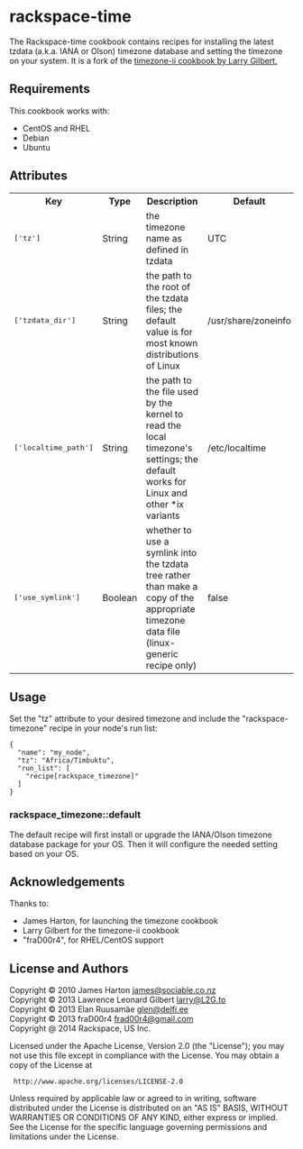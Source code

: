 rackspace-time
===========

The Rackspace-time cookbook contains recipes for installing the latest tzdata
(a.k.a. IANA or Olson) timezone database and setting the timezone on your
system.  It is a fork of the [timezone-ii cookbook by Larry
Gilbert.](https://github.com/L2G/timezone-ii)

Requirements
------------

This cookbook works with:

* CentOS and RHEL
* Debian
* Ubuntu


Attributes
----------

<table>
  <tr>
    <th>Key</th>
    <th>Type</th>
    <th>Description</th>
    <th>Default</th>
  </tr>
  <tr>
    <td><tt>['tz']</tt></td>
    <td>String</td>
    <td>the timezone name as defined in tzdata</td>
    <td>UTC</td>
  </tr>
  <tr>
    <td><tt>['tzdata_dir']</tt></td>
    <td>String</td>
    <td>the path to the root of the tzdata files; the default value is for
    most known distributions of Linux</td>
    <td>/usr/share/zoneinfo</td>
  </tr>
  <tr>
    <td><tt>['localtime_path']</tt></td>
    <td>String</td>
    <td>the path to the file used by the kernel to read the local timezone's
    settings; the default works for Linux and other *ix variants</td>
    <td>/etc/localtime</td>
  </tr>
  <tr>
    <td><tt>['use_symlink']</tt></td>
    <td>Boolean</td>
    <td>whether to use a symlink into the tzdata tree rather than make a copy
    of the appropriate timezone data file (linux-generic recipe only)</td>
    <td>false</td>
  </tr>
</table>

Usage
-----

Set the "tz" attribute to your desired timezone and include the "rackspace-timezone"
recipe in your node's run list:

    {
      "name": "my_node",
      "tz": "Africa/Timbuktu",
      "run_list": [
        "recipe[rackspace_timezone]"
      ]
    }

### rackspace_timezone::default

The default recipe will first install or upgrade the IANA/Olson
timezone database package for your OS. Then it will configure the needed 
setting based on your OS.


Acknowledgements
----------------

Thanks to:

* James Harton, for launching the timezone cookbook
* Larry Gilbert for the timezone-ii cookbook
* "fraD00r4", for RHEL/CentOS support


License and Authors
-------------------

Copyright © 2010 James Harton <james@sociable.co.nz>             
Copyright © 2013 Lawrence Leonard Gilbert <larry@L2G.to>         
Copyright © 2013 Elan Ruusamäe <glen@delfi.ee>                   
Copyright © 2013 fraD00r4 <frad00r4@gmail.com>                   
Copyright @ 2014 Rackspace, US Inc.

Licensed under the Apache License, Version 2.0 (the "License"); you may not use
this file except in compliance with the License.  You may obtain a copy of the
License at

     http://www.apache.org/licenses/LICENSE-2.0

Unless required by applicable law or agreed to in writing, software distributed
under the License is distributed on an "AS IS" BASIS, WITHOUT WARRANTIES OR
CONDITIONS OF ANY KIND, either express or implied.  See the License for the
specific language governing permissions and limitations under the License.
